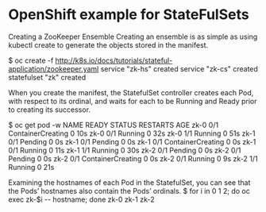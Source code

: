 # OpenShift example for StateFulSets

Creating a ZooKeeper Ensemble
Creating an ensemble is as simple as using kubectl create to generate the objects stored in the manifest.

   $ oc create -f http://k8s.io/docs/tutorials/stateful-application/zookeeper.yaml
   service "zk-hs" created
   service "zk-cs" created
   statefulset "zk" created

When you create the manifest, the StatefulSet controller creates each Pod, with respect to its ordinal, and waits for each to be Running and Ready prior to creating its successor.

   $ oc get pod -w
   NAME      READY     STATUS              RESTARTS   AGE
   zk-0      0/1       ContainerCreating   0          10s
   zk-0      0/1       Running   0         32s
   zk-0      1/1       Running   0         51s
   zk-1      0/1       Pending   0         0s
   zk-1      0/1       Pending   0         0s
   zk-1      0/1       ContainerCreating   0         0s
   zk-1      0/1       Running   0         11s
   zk-1      1/1       Running   0         30s
   zk-2      0/1       Pending   0         0s
   zk-2      0/1       Pending   0         0s
   zk-2      0/1       ContainerCreating   0         0s
   zk-2      0/1       Running   0         9s
   zk-2      1/1       Running   0         21s
   
Examining the hostnames of each Pod in the StatefulSet, you can see that the Pods’ hostnames also contain the Pods’ ordinals.
   $ for i in 0 1 2; do oc exec zk-$i -- hostname; done
   zk-0
   zk-1
   zk-2
   



